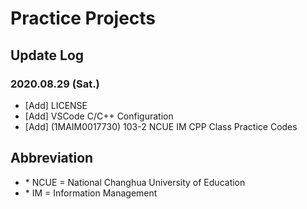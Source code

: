 # Practice Projects

## Update Log
### 2020.08.29 (Sat.)
- [Add] LICENSE
- [Add] VSCode C/C++ Configuration
- [Add] (1MAIM0017730) 103-2 NCUE IM CPP Class Practice Codes

## Abbreviation
- \* NCUE = National Changhua University of Education
- \* IM = Information Management
